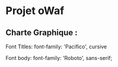 # Projet oWaf


## Charte Graphique :

Font Titles:
font-family: 'Pacifico', cursive

Font body:
font-family: 'Roboto', sans-serif;
